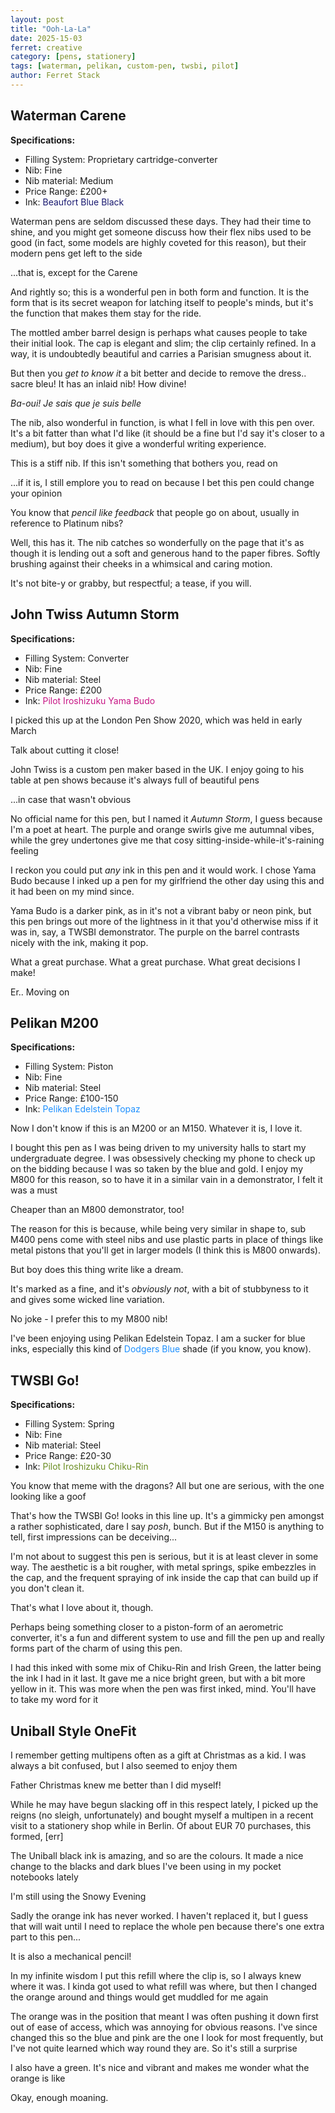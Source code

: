 ```yaml
---
layout: post
title: "Ooh-La-La"
date: 2025-15-03
ferret: creative
category: [pens, stationery]
tags: [waterman, pelikan, custom-pen, twsbi, pilot]
author: Ferret Stack
---
```


## Waterman Carene

**Specifications:**
- Filling System: Proprietary cartridge-converter
- Nib: Fine
- Nib material: Medium
- Price Range: £200+
- Ink: <span style="color:midnightblue;">Beaufort Blue Black</span>

Waterman pens are seldom discussed these days. They had their time to shine, and you might get someone discuss how their flex nibs used to be good (in fact, some models are highly coveted for this reason), but their modern pens get left to the side

...that is, except for the Carene

And rightly so; this is a wonderful pen in both form and function. It is the form that is its secret weapon for latching itself to people's minds, but it's the function that makes them stay for the ride.

The mottled amber barrel design is perhaps what causes people to take their initial look. The cap is elegant and slim; the clip certainly refined. In a way, it is undoubtedly beautiful and carries a Parisian smugness about it. 

But then you *get to know it* a bit better and decide to remove the dress.. sacre bleu! It has an inlaid nib! How divine! 

*Ba-oui! Je sais que je suis belle*

The nib, also wonderful in function, is what I fell in love with this pen over. It's a bit fatter than what I'd like (it should be a fine but I'd say it's closer to a medium), but boy does it give a wonderful writing experience. 

This is a stiff nib. If this isn't something that bothers you, read on

...if it is, I still emplore you to read on because I bet this pen could change your opinion

You know that *pencil like feedback* that people go on about, usually in reference to Platinum nibs? 

Well, this has it. The nib catches so wonderfully on the page that it's as though it is lending out a soft and generous hand to the paper fibres. Softly brushing against their cheeks in a whimsical and caring motion. 

It's not bite-y or grabby, but respectful; a tease, if you will.

## John Twiss Autumn Storm

**Specifications:**
- Filling System: Converter
- Nib: Fine
- Nib material: Steel
- Price Range: £200
- Ink: <span style="color: mediumvioletred;">Pilot Iroshizuku Yama Budo</span>

I picked this up at the London Pen Show 2020, which was held in early March

Talk about cutting it close!

John Twiss is a custom pen maker based in the UK. I enjoy going to his table at pen shows because it's always full of beautiful pens

...in case that wasn't obvious

No official name for this pen, but I named it *Autumn Storm*, I guess because I'm a poet at heart. The purple and orange swirls give me autumnal vibes, while the grey undertones give me that cosy sitting-inside-while-it's-raining feeling

I reckon you could put *any* ink in this pen and it would work. I chose Yama Budo because I inked up a pen for my girlfriend the other day using this and it had been on my mind since. 

Yama Budo is a darker pink, as in it's not a vibrant baby or neon pink, but this pen brings out more of the lightness in it that you'd otherwise miss if it was in, say, a TWSBI demonstrator. The purple on the barrel contrasts nicely with the ink, making it pop.

What a great purchase. What a great purchase. What great decisions I make!

Er.. Moving on

## Pelikan M200

**Specifications:**
- Filling System: Piston
- Nib: Fine
- Nib material: Steel
- Price Range: £100-150
- Ink: <span style="color: dodgerblue;">Pelikan Edelstein Topaz</span>

Now I don't know if this is an M200 or an M150. Whatever it is, I love it.

I bought this pen as I was being driven to my university halls to start my undergraduate degree. I was obsessively checking my phone to check up on the bidding because I was so taken by the blue and gold. I enjoy my M800 for this reason, so to have it in a similar vain in a demonstrator, I felt it was a must

Cheaper than an M800 demonstrator, too!

The reason for this is because, while being very similar in shape to, sub M400 pens come with steel nibs and use plastic parts in place of things like metal pistons that you'll get in larger models (I think this is M800 onwards).

But boy does this thing write like a dream. 

It's marked as a fine, and it's *obviously not*, with a bit of stubbyness to it and gives some wicked line variation.

No joke - I prefer this to my M800 nib! 

I've been enjoying using Pelikan Edelstein Topaz. I am a sucker for blue inks, especially this kind of <span style="color: dodgerblue;">Dodgers Blue</span> shade (if you know, you know).

## TWSBI Go!

**Specifications:**
- Filling System: Spring
- Nib: Fine
- Nib material: Steel
- Price Range: £20-30
- Ink: <span style="color:olivedrab;">Pilot Iroshizuku Chiku-Rin</span>

You know that meme with the dragons? All but one are serious, with the one looking like a goof

That's how the TWSBI Go! looks in this line up. It's a gimmicky pen amongst a rather sophisticated, dare I say *posh*, bunch. But if the M150 is anything to tell, first impressions can be deceiving... 

I'm not about to suggest this pen is serious, but it is at least clever in some way. The aesthetic is a bit rougher, with metal springs, spike embezzles in the cap, and the frequent spraying of ink inside the cap that can build up if you don't clean it. 

That's what I love about it, though. 

Perhaps being something closer to a piston-form of an aerometric converter, it's a fun and different system to use and fill the pen up and really forms part of the charm of using this pen. 

I had this inked with some mix of Chiku-Rin and Irish Green, the latter being the ink I had in it last. It gave me a nice bright green, but with a bit more yellow in it. This was more when the pen was first inked, mind. You'll have to take my word for it

## Uniball Style OneFit

I remember getting multipens often as a gift at Christmas as a kid. I was always a bit confused, but I also seemed to enjoy them

Father Christmas knew me better than I did myself!

While he may have begun slacking off in this respect lately, I picked up the reigns (no sleigh, unfortunately) and bought myself a multipen in a recent visit to a stationery shop while in Berlin. Of about EUR 70 purchases, this formed, [err]

The Uniball black ink is amazing, and so are the colours. It made a nice change to the blacks and dark blues I've been using in my pocket notebooks lately

I'm still using the Snowy Evening

Sadly the orange ink has never worked. I haven't replaced it, but I guess that will wait until I need to replace the whole pen because there's one extra part to this pen...

It is also a mechanical pencil! 

In my infinite wisdom I put this refill where the clip is, so I always knew where it was. I kinda got used to what refill was where, but then I changed the orange around and things would get muddled for me again

The orange was in the position that meant I was often pushing it down first out of ease of access, which was annoying for obvious reasons. I've since changed this so the blue and pink are the one I look for most frequently, but I've not quite learned which way round they are. So it's still a surprise

I also have a green. It's nice and vibrant and makes me wonder what the orange is like

Okay, enough moaning. 
